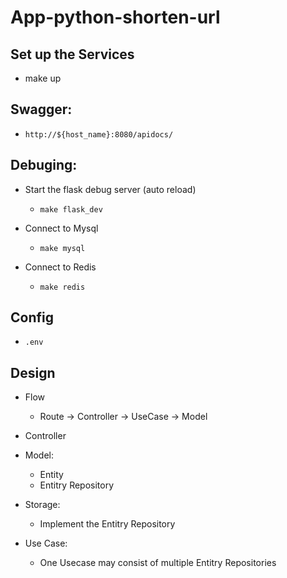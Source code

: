 # App-python-shorten-url



## Set up the Services
 * make up


## Swagger:
  * `http://${host_name}:8080/apidocs/`

## Debuging:
  * Start the flask debug server (auto reload)
    * `make flask_dev`

  * Connect to Mysql
    * `make mysql`

  * Connect to Redis
    * `make redis`

## Config
  * `.env`


## Design
  * Flow
    * Route -> Controller -> UseCase -> Model

  * Controller

  * Model:
    * Entity
    * Entitry Repository

  * Storage:
    * Implement the Entitry Repository

  * Use Case:
    * One Usecase may consist of multiple Entitry Repositories

